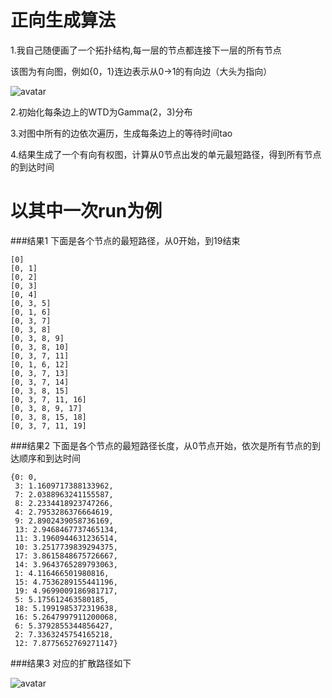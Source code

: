 # 正向生成算法
1.我自己随便画了一个拓扑结构,每一层的节点都连接下一层的所有节点

该图为有向图，例如{0，1}连边表示从0->1的有向边（大头为指向）

![avatar](Figure_2.png)


2.初始化每条边上的WTD为Gamma(2，3)分布


3.对图中所有的边依次遍历，生成每条边上的等待时间tao

4.结果生成了一个有向有权图，计算从0节点出发的单元最短路径，得到所有节点的到达时间


# 以其中一次run为例
###结果1
	下面是各个节点的最短路径，从0开始，到19结束

	[0]
	[0, 1]
	[0, 2]
	[0, 3]
	[0, 4]
	[0, 3, 5]
	[0, 1, 6]
	[0, 3, 7]
	[0, 3, 8]
	[0, 3, 8, 9]
	[0, 3, 8, 10]
	[0, 3, 7, 11]
	[0, 1, 6, 12]
	[0, 3, 7, 13]
	[0, 3, 7, 14]
	[0, 3, 8, 15]
	[0, 3, 7, 11, 16]
	[0, 3, 8, 9, 17]
	[0, 3, 8, 15, 18]
	[0, 3, 7, 11, 19]
###结果2
下面是各个节点的最短路径长度，从0节点开始，依次是所有节点的到达顺序和到达时间

	{0: 0,
	 3: 1.1609717388133962, 
	 7: 2.0388963241155587,
	 8: 2.2334418923747266, 
	 4: 2.7953286376664619, 
	 9: 2.8902439058736169, 
	 13: 2.9468467737465134, 
	 11: 3.1960944631236514, 
	 10: 3.2517739839294375, 
	 17: 3.8615848675726667, 
	 14: 3.9643765289793063, 
	 1: 4.116466501980816, 
	 15: 4.7536289155441196, 
	 19: 4.9699009186981717, 
	 5: 5.175612463580185, 
	 18: 5.1991985372319638, 
	 16: 5.2647997911200068, 
	 6: 5.3792855344856427, 
	 2: 7.3363245754165218, 
	 12: 7.8775652769271147}
###结果3
对应的扩散路径如下

![avatar](Figure_1.png)
